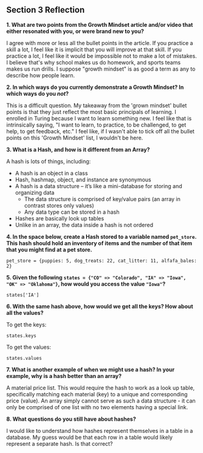 ## Section 3 Reflection

**1. What are two points from the Growth Mindset article and/or video that either resonated with you, or were brand new to you?**  

I agree with more or less all the bullet points in the article. If you practice a skill a lot, I feel like it is implicit that you will improve at that skill. If you practice a lot, I feel like it would be impossible not to make a lot of mistakes. I believe that's why school makes us do homework, and sports teams makes us run drills. I suppose "growth mindset" is as good a term as any to describe how people learn.

**2. In which ways do you currently demonstrate a Growth Mindset? In which ways do you _not_?**  

This is a difficult question. My takeaway from the 'grown mindset' bullet points is that they just reflect the most basic principals of learning. I enrolled in Turing because I want to learn something new. I feel like that is intrinsically saying, "I want to learn, to practice, to be challenged, to get help, to get feedback, etc." I feel like, if I wasn't able to tick off all the bullet points on this 'Growth Mindset' list, I wouldn't be here.

**3. What is a Hash, and how is it different from an Array?**

A hash is lots of things, including:  
- A hash is an object in a class  
- Hash, hashmap, object, and instance are synonymous  
- A hash is a data structure – it’s like a mini-database for storing and organizing data  
  - The data structure is comprised of key/value pairs (an array in contrast stores only values)  
  - Any data type can be stored in a hash  
- Hashes are basically look up tables  
- Unlike in an array, the data inside a hash is not ordered  


**4. In the space below, create a Hash stored to a variable named `pet_store`.  This hash should hold an inventory of items and the number of that item that you might find at a pet store.**  

```
pet_store = {puppies: 5, dog_treats: 22, cat_litter: 11, alfafa_bales: 2}
```

**5. Given the following `states = {"CO" => "Colorado", "IA" => "Iowa", "OK" => "Oklahoma"}`, how would you access the value `"Iowa"`?**  

```
states['IA']
```

**6. With the same hash above, how would we get all the keys?  How about all the values?**

To get the keys:
```
states.keys
```

To get the values:
```
states.values
```

**7. What is another example of when we might use a hash?  In your example, why is a hash better than an array?**  

A material price list. This would require the hash to work as a look up table, specifically matching each material (key) to a unique and corresponding price (value). An array simply cannot serve as such a data structure - it can only be comprised of one list with no two elements having a special link.

**8. What questions do you still have about hashes?**  

I would like to understand how hashes represent themselves in a table in a database. My guess would be that each row in a table would likely represent a separate hash. Is that correct?
